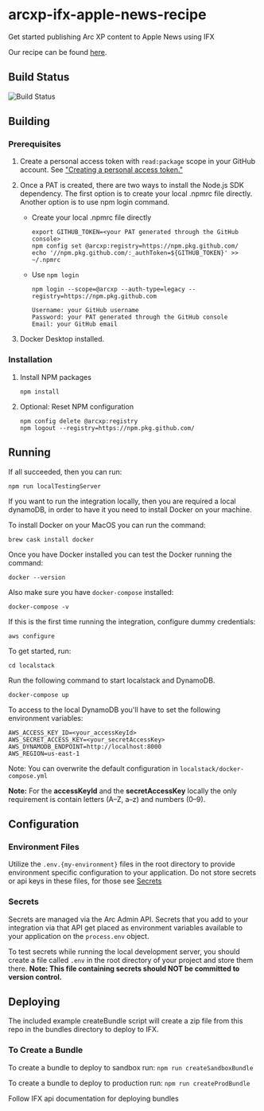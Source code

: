 # arcxp-ifx-apple-news-recipe

Get started publishing Arc XP content to Apple News using IFX

Our recipe can be found [here](https://docs.arcxp.com/alc/en/ifx-node-js-recipe-pushing-arc-xp-content-to-apple-news?id=kb_article_view&sys_kb_id=993663ce47a53150eee38788436d4360&spa=1).

## Build Status

![Build Status](https://codebuild.us-east-1.amazonaws.com/badges?uuid=eyJlbmNyeXB0ZWREYXRhIjoiWlhsRUhBTURubTVDeFcrVDljT3NVRHE1bkdxdkZQT2RJbG1TQ0RLaTl0NXJmVkR5QUF6MmJIR3BSaTR4YWZXcUZtalJoQUY2MnRSc0cyZVFqcUVvVGV3PSIsIml2UGFyYW1ldGVyU3BlYyI6IjBhVWo4L0tsL1hkS29pYnQiLCJtYXRlcmlhbFNldFNlcmlhbCI6MX0%3D&branch=main)

## Building

### Prerequisites

1. Create a personal access token with `read:package` scope in your GitHub account. See [&#34;Creating a personal access token.&#34;](https://docs.github.com/en/enterprise-server@3.4/authentication/keeping-your-account-and-data-secure/creating-a-personal-access-token)
2. Once a PAT is created, there are two ways to install the Node.js SDK dependency. The first option is to create your local .npmrc file directly. Another option is to use npm login command.

   - Create your local .npmrc file directly
     ```
     export GITHUB_TOKEN=<your PAT generated through the GitHub console>
     npm config set @arcxp:registry=https://npm.pkg.github.com/
     echo '//npm.pkg.github.com/:_authToken=${GITHUB_TOKEN}' >> ~/.npmrc
     ```
   - Use `npm login`
     ```
     npm login --scope=@arcxp --auth-type=legacy --registry=https://npm.pkg.github.com

     Username: your GitHub username
     Password: your PAT generated through the GitHub console
     Email: your GitHub email
     ```
3. Docker Desktop installed.

### Installation
1. Install NPM packages
   ```
   npm install
   ```
2. Optional: Reset NPM configuration
   ```
   npm config delete @arcxp:registry
   npm logout --registry=https://npm.pkg.github.com/
   ```

## Running

If all succeeded, then you can run:
```
npm run localTestingServer
```

If you want to run the integration locally, then you are required a local dynamoDB, in order to have it you need to install Docker on your machine.

To install Docker on your MacOS you can run the command:
```
brew cask install docker
```

Once you have Docker installed you can test the Docker running the command:
```
docker --version
```

Also make sure you have `docker-compose` installed:
```
docker-compose -v
```

If this is the first time running the integration, configure dummy credentials:
```
aws configure
```

To get started, run:
```
cd localstack
```

Run the following command to start localstack and DynamoDB.

```
docker-compose up
```

To access to the local DynamoDB you'll have to set the following environment variables:
```
AWS_ACCESS_KEY_ID=<your_accessKeyId>
AWS_SECRET_ACCESS_KEY=<your_secretAccessKey>
AWS_DYNAMODB_ENDPOINT=http://localhost:8000
AWS_REGION=us-east-1
```

Note: You can overwrite the default configuration in `localstack/docker-compose.yml`

**Note:** For the **accessKeyId** and the **secretAccessKey** locally the only requirement is contain letters (A–Z, a–z) and numbers (0–9).

## Configuration

### Environment Files

Utilize the `.env.{my-environment}` files in the root directory to provide environment specific
configuration to your application. Do not store secrets or api keys in these files, for those see [Secrets](#secrets)

### Secrets

Secrets are managed via the Arc Admin API. Secrets that you add to your integration via that API get placed as environment variables available to your application on the `process.env` object.

To test secrets while running the local development server, you should create a file called `.env` in
the root directory of your project and store them there. **Note: This file containing secrets should NOT be committed to version control.**

## Deploying

The included example createBundle script will create a zip file from this repo in the bundles directory to deploy to IFX.

### To Create a Bundle

To create a bundle to deploy to sandbox run:
`npm run createSandboxBundle` 

To create a bundle to deploy to production run:
`npm run createProdBundle` 

Follow IFX api documentation for deploying bundles
